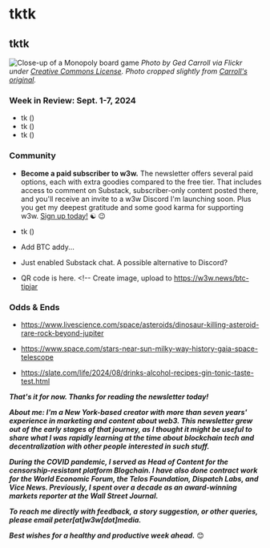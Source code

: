 # tktk
## tktk

![Close-up of a Monopoly board game](https://w3w.news/img/ged-carroll-2500.jpg)
*Photo by Ged Carroll via Flickr under [Creative Commons License](https://creativecommons.org/licenses/by/2.0/). Photo cropped slightly from [Carroll's original](https://www.flickr.com/photos/renaissancechambara/2951844423/in/photolist-5uQYvn-jaRcES-qvxovj-qggAJN-qgfVi1-qxDHqe-pAPYbQ-2XNYr-qgpuSt-qxPsuM-qggAkb-pB4ohP-J5Pmx-5uQY4v-pAPXZY-qgfWHA-qxDKsF-pAPZ6A-3J6xoG-8ujMau-38PKDo-38PKRE-38PKKY-74kf47-xDw5K-38KbyF-e51418-xDw7b-5RKRwp-xDw9S-xDwCw-xDw49-7ML5A1-xDwHj-7ML5Xj-7ML5ns-PnzCb3-7MG6dn-7MG5BK-7MG6UT-7ML6jJ-7ML6Rf-xDw8A-xDwFM-xDw2j-xDvZr-6X5WUA-xDvX7-GKR5fB-8cqFAn).*

<!--

Lede item: Should run ~450 words. A few possibilities...

- NEWMANTRA: A newsletter about emerging tech, for newbies and OGs alike. Emerging tech made accessible.

- 4PART: The token can market can safely be broken down into several categories -- bitcoin, ethereum, major stablecoins, and everything else. Here's why that matters.

- LINKS: Riff on Google News hack for making stories shareable. MTA story example: https://news.google.com/read/CBMiggFBVV95cUxQWlFTWXYzTlVGY2gyYWVhbGNsQUJHVE5rVFVwcE02SFFtSkRSWVpSMFVWZkttNzV3aUhkdldmY0tDZmttWTFXTjh1MWpGQ1hlbzE2SlFYUmEwQ1F5czl2bVdWQzNncGdKcjJFTldWUnBCbGIwemZ4bUh0SmxCdk9PLVhB?hl=en-US&gl=US&ceid=US%3Aen

- STRING: See page at https://www.notion.so/String-b5f6d8f2bb6f4eacb96c95276dc242bb

-->

### Week in Review: Sept. 1-7, 2024

- tk ([]())
- tk ([]())
- tk ([]())

### Community

- **Become a paid subscriber to w3w.** The newsletter offers several paid options, each with extra goodies compared to the free tier. That includes access to comment on Substack, subscriber-only content posted there, and you'll receive an invite to a w3w Discord I'm launching soon. Plus you get my deepest gratitude and some good karma for supporting w3w. [Sign up today!](https://w3wnews.substack/subscribe) ☯️ 😉  

- tk ([]())

- Add BTC addy...

- Just enabled Substack chat. A possible alternative to Discord?

- QR code is here. <!-- Create image, upload to https://w3w.news/btc-tipjar

### Odds & Ends

<!-- Some evergreen candidates... -->

- https://www.livescience.com/space/asteroids/dinosaur-killing-asteroid-rare-rock-beyond-jupiter

- https://www.space.com/stars-near-sun-milky-way-history-gaia-space-telescope

- https://slate.com/life/2024/08/drinks-alcohol-recipes-gin-tonic-taste-test.html

_**That's it for now. Thanks for reading the newsletter today!**_

_**About me: I'm a New York-based creator with more than seven years' experience in marketing and content about web3. This newsletter grew out of the early stages of that journey, as I thought it might be useful to share what I was rapidly learning at the time about blockchain tech and decentralization with other people interested in such stuff.**_

 _**During the COVID pandemic, I served as Head of Content for the censorship-resistant platform Blogchain. I have also done contract work for the World Economic Forum, the Telos Foundation, Dispatch Labs, and Vice News. Previously, I spent over a decade as an award-winning markets reporter at the Wall Street Journal.**_

 _**To reach me directly with feedback, a story suggestion, or other queries, please email peter[at]w3w[dot]media.**_

 _**Best wishes for a healthy and productive week ahead.**_ 😊

